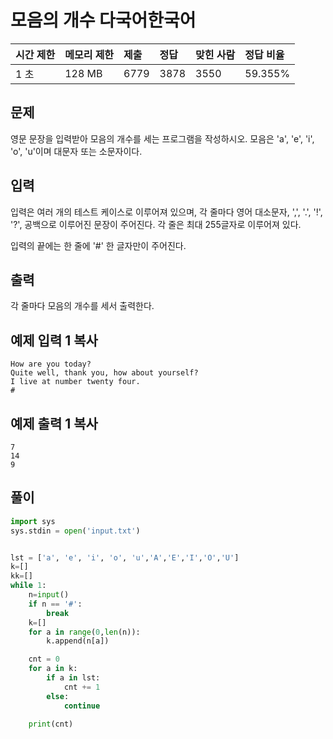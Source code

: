 # 모음의 개수 다국어한국어  

| 시간 제한 | 메모리 제한 | 제출 | 정답 | 맞힌 사람 | 정답 비율 |
| :-------- | :---------- | :--- | :--- | :-------- | :-------- |
| 1 초      | 128 MB      | 6779 | 3878 | 3550      | 59.355%   |

## 문제

영문 문장을 입력받아 모음의 개수를 세는 프로그램을 작성하시오. 모음은 'a', 'e', 'i', 'o', 'u'이며 대문자 또는 소문자이다.

## 입력

입력은 여러 개의 테스트 케이스로 이루어져 있으며, 각 줄마다 영어 대소문자, ',', '.', '!', '?', 공백으로 이루어진 문장이 주어진다. 각 줄은 최대 255글자로 이루어져 있다.

입력의 끝에는 한 줄에 '#' 한 글자만이 주어진다.

## 출력

각 줄마다 모음의 개수를 세서 출력한다.

## 예제 입력 1 복사

```
How are you today?
Quite well, thank you, how about yourself?
I live at number twenty four.
#
```

## 예제 출력 1 복사

```
7
14
9
```



## 풀이

```python
import sys
sys.stdin = open('input.txt')


lst = ['a', 'e', 'i', 'o', 'u','A','E','I','O','U']
k=[]
kk=[]
while 1:
    n=input()
    if n == '#':
        break
    k=[]
    for a in range(0,len(n)):
        k.append(n[a])

    cnt = 0
    for a in k:
        if a in lst:
            cnt += 1
        else:
            continue

    print(cnt)


```

